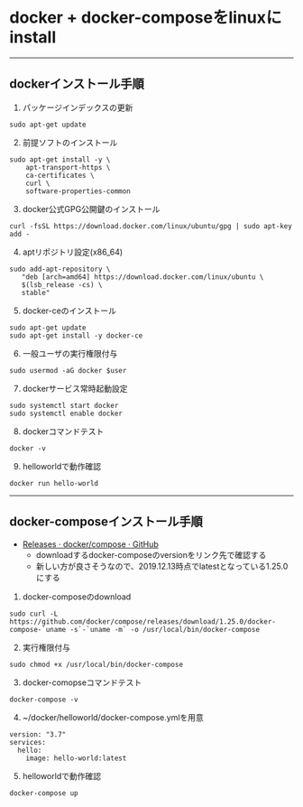 # docker + docker-composeをlinuxにinstall
---
## dockerインストール手順
1. パッケージインデックスの更新
```
sudo apt-get update
```

2. 前提ソフトのインストール
```
sudo apt-get install -y \
    apt-transport-https \
    ca-certificates \
    curl \
    software-properties-common
```

3. docker公式GPG公開鍵のインストール
```
curl -fsSL https://download.docker.com/linux/ubuntu/gpg | sudo apt-key add -
```

4. aptリポジトリ設定(x86_64)
```
sudo add-apt-repository \
   "deb [arch=amd64] https://download.docker.com/linux/ubuntu \
   $(lsb_release -cs) \
   stable"
```

5. docker-ceのインストール
```
sudo apt-get update
sudo apt-get install -y docker-ce
```

6. 一般ユーザの実行権限付与
```
sudo usermod -aG docker $user
```

7. dockerサービス常時起動設定
```
sudo systemctl start docker
sudo systemctl enable docker
```

8. dockerコマンドテスト
```
docker -v
```

9. helloworldで動作確認
```
docker run hello-world
```

---
## docker-composeインストール手順
- [Releases · docker/compose · GitHub](https://github.com/docker/compose/releases)
	- downloadするdocker-composeのversionをリンク先で確認する
	- 新しい方が良さそうなので、2019.12.13時点でlatestとなっている1.25.0にする

1. docker-composeのdownload
```
sudo curl -L https://github.com/docker/compose/releases/download/1.25.0/docker-compose-`uname -s`-`uname -m` -o /usr/local/bin/docker-compose
```

2. 実行権限付与
```
sudo chmod +x /usr/local/bin/docker-compose
```

3. docker-comopseコマンドテスト
```
docker-compose -v
```

4. ~/docker/helloworld/docker-compose.ymlを用意
```
version: "3.7"
services:
  hello:
    image: hello-world:latest
```

5. helloworldで動作確認
```
docker-compose up
```
